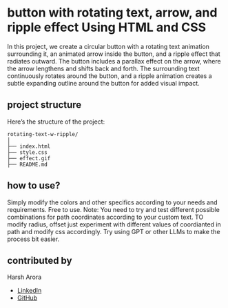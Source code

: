 # button with rotating text, arrow, and ripple effect Using HTML and CSS

In this project, we create a circular button with a rotating text animation surrounding it, an animated arrow inside the button, and a ripple effect that radiates outward. The button includes a parallax effect on the arrow, where the arrow lengthens and shifts back and forth. The surrounding text continuously rotates around the button, and a ripple animation creates a subtle expanding outline around the button for added visual impact.

## project structure

Here’s the structure of the project:

```plaintext
rotating-text-w-ripple/
│
├── index.html
├── style.css
├── effect.gif
├── README.md
```

## how to use?

Simply modify the colors and other specifics according to your needs and requirements. Free to use. 
Note: You need to try and test different possible combinations for path coordinates according to your custom text. TO modify radius, offset just experiment with different values of coordianted in path and modify css accordingly. 
Try using GPT or other LLMs to make the process bit easier.

## contributed by

Harsh Arora 
- [LinkedIn](https://www.linkedin.com/in/harsharora1205)
- [GitHub](https://github.com/HarshArora-1205)